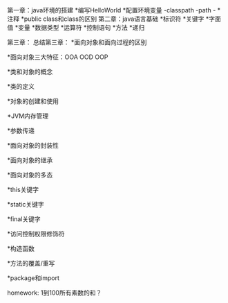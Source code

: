 第一章：java环境的搭建
      *编写HelloWorld
      *配置环境变量
         -classpath
         -path
         -
      *注释
      *public class和class的区别
第二章：java语言基础
      *标识符
      *关键字
      *字面值
      *变量
      *数据类型
      *运算符
      *控制语句
      *方法
      *递归

第三章：
   总结第三章：
   *面向对象和面向过程的区别

   *面向对象三大特征：OOA OOD OOP

   *类和对象的概念

   *类的定义

   *对象的创建和使用

   *JVM内存管理

   *参数传递

   *面向对象的封装性

   *面向对象的继承

   *面向对象的多态

   *this关键字

   *static关键字

   *final关键字

   *访问控制权限修饰符

   *构造函数

   *方法的覆盖/重写

   *package和import
   

homework:
1到100所有素数的和？